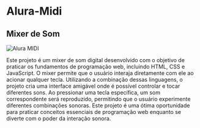 # Alura-Midi
## Mixer de Som

![Alura MIDI](https://github.com/FabianeElla/Alura-Midi/assets/124746177/3a4581a3-2b4b-42d9-9966-dd36c0132d9b)

Este projeto é um mixer de som digital desenvolvido com o objetivo de praticar os fundamentos de programação web, incluindo HTML, CSS e JavaScript. O mixer permite que o usuário interaja diretamente com ele ao acionar qualquer tecla. Utilizando a combinação dessas linguagens, o projeto cria uma interface amigável onde é possível controlar e tocar diferentes sons. Ao pressionar uma tecla específica, um som correspondente será reproduzido, permitindo que o usuário experimente diferentes combinações sonoras. Este projeto é uma ótima oportunidade para praticar conceitos essenciais de programação web enquanto se diverte com o poder da interação sonora.
